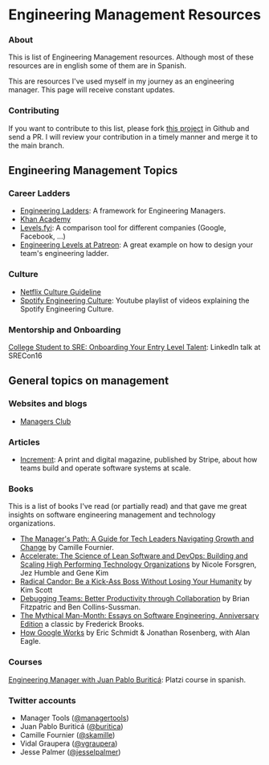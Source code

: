 # Engineering Management Resources

### About

This is list of Engineering Management resources. Although most of these resources
are in english some of them are in Spanish.

This are resources I've used myself in my journey as an engineering manager. This page will
receive constant updates.


### Contributing

If you want to contribute to this list, please fork [this project](https://github.com/jackboot7/engineering-management/)
in Github and send a PR. I will review your contribution in a timely manner and merge it
to the main branch.


## Engineering Management Topics

### Career Ladders

- [Engineering Ladders](http://www.engineeringladders.com/): A framework for Engineering Managers.
- [Khan Academy](https://engineering.khanacademy.org/posts/career-development.htm)
- [Levels.fyi](https://www.levels.fyi/): A comparison tool for different companies (Google, Facebook, ...)
- [Engineering Levels at Patreon](https://levels.patreon.com/): A great example on how to design your team's engineering ladder.

<!-- TODO: other topics -->

<!-- ### 1:1s -->
<!-- ### Hiring -->
<!-- ### Firing -->
<!-- ### Performance measure -->


### Culture

- [Netflix Culture Guideline](https://jobs.netflix.com/culture)
- [Spotify Engineering Culture](https://www.youtube.com/watch?v=Yvfz4HGtoPc&list=PLuV-Wj3HFAwZdJspPQpSuqHfox_4SBEXL): Youtube playlist of videos explaining the Spotify Engineering Culture.


### Mentorship and Onboarding

[College Student to SRE: Onboarding Your Entry Level Talent](https://www.youtube.com/watch?v=TYX5ihgIL7s): LinkedIn talk at SRECon16


## General topics on management

### Websites and blogs

- [Managers Club](https://www.managersclub.com/)


### Articles

- [Increment](https://increment.com/issues/): A print and digital magazine, published by Stripe, about how teams build and operate software systems at scale.


### Books

This is a list of books I've read (or partially read) and that gave me great insights on software engineering management and technology organizations.

- [The Manager's Path: A Guide for Tech Leaders Navigating Growth and Change](https://www.amazon.com/-/es/Camille-Fournier/dp/1491973897/) by Camille Fournier.
- [Accelerate: The Science of Lean Software and DevOps: Building and Scaling High Performing Technology Organizations](https://www.amazon.com/-/es/Nicole-Forsgren-PhD/dp/1942788339) by Nicole Forsgren, Jez Humble and Gene Kim
- [Radical Candor: Be a Kick-Ass Boss Without Losing Your Humanity](https://www.amazon.com/-/es/Kim-Scott/dp/1250103509/) by Kim Scott
- [Debugging Teams: Better Productivity through Collaboration](https://www.amazon.com/-/es/Brian-W-Fitzpatrick/dp/1491932058/) by Brian Fitzpatric and Ben Collins-Sussman.
- [The Mythical Man-Month: Essays on Software Engineering, Anniversary Edition](https://www.amazon.com/-/es/Frederick-P-Brooks-Jr/dp/0201835959/) a classic by Frederick Brooks.
- [How Google Works](https://www.howgoogleworks.net/) by Eric Schmidt & Jonathan Rosenberg, with Alan Eagle.


### Courses

[Engineering Manager with Juan Pablo Buriticá](https://platzi.com/cursos/eng-management/): Platzi course in spanish.


### Twitter accounts

- Manager Tools ([@managertools](https://twitter.com/managertools))
- Juan Pablo Buriticá ([@buritica](https://twitter.com/buritica))
- Camille Fournier ([@skamille](https://twitter.com/skamille))
- Vidal Graupera ([@vgraupera](https://twitter.com/vgraupera))
- Jesse Palmer ([@jesselpalmer](https://twitter.com/jesselpalmer))
